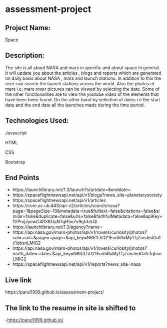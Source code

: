 # assessment-project
<h2>Project Name:</h2><p>Space
<h2>Description:</h2><p> The site is all about NASA and mars in specific and about space in general.
It will update you about the articles , blogs and reports which are generated on daily basis about 
NASA , mars and launch stations. In addition to this the user can search the launch stations across the world. 
Also the photos of mars i.e. mars rover pictures can be viewed by selecting the date. Some of the other functionalities 
are to view the youtube video of the elements that have been been found. On the other hand by selection of dates 
i.e the start date and the end date all the launches made during the time period.</p>
<h2>Technologies Used:</h2>
<p>Javascript</p>
<p>HTML</p>
<p>CSS</p>
<p>Bootstrap</p>
<h2>End Points </h2>
<ul>
<li>https://launchlibrary.net/1.3/launch?startdate=&enddate=</li>
<li>https://spaceflightnewsapi.net/api/v1/blogs?news_site=planetarysociety</li>
<li>https://spaceflightnewsapi.net/api/v1/articles</li>
<li>https://core.ac.uk:443/api-v2/articles/search/nasa?page=1&pageSize=10&metadata=true&fulltext=false&citations=false&similar=false&duplicate=false&urls=false&faithfulMetadata=false&apiKey=1VPmjJyewC4RXKUaNTqH5o7v9gfdzkQI</li>
<li>https://launchlibrary.net/1.3/agency?name=</li>
<li>https://api.nasa.gov/mars-photos/api/v1/rovers/curiosity/photos?sol=+sol+&page=+page+&api_key=NBlCLhD21Eud5RxMy1TjZoeJedDa1c1qbsnLMIG2</li>
<li>https://api.nasa.gov/mars-photos/api/v1/rovers/curiosity/photos?earth_date=+date+&api_key=NBlCLhD21Eud5RxMy1TjZoeJedDa1c1qbsnLMIG2</li>
<li>https://spaceflightnewsapi.net/api/v1/reports?news_site=nasa</li>
</ul>
<h2>Live link</h2>
https://parul1999.github.io/assessment-project/

The link to the resume in site is shifted to
-
-https://parul1999.github.io/

